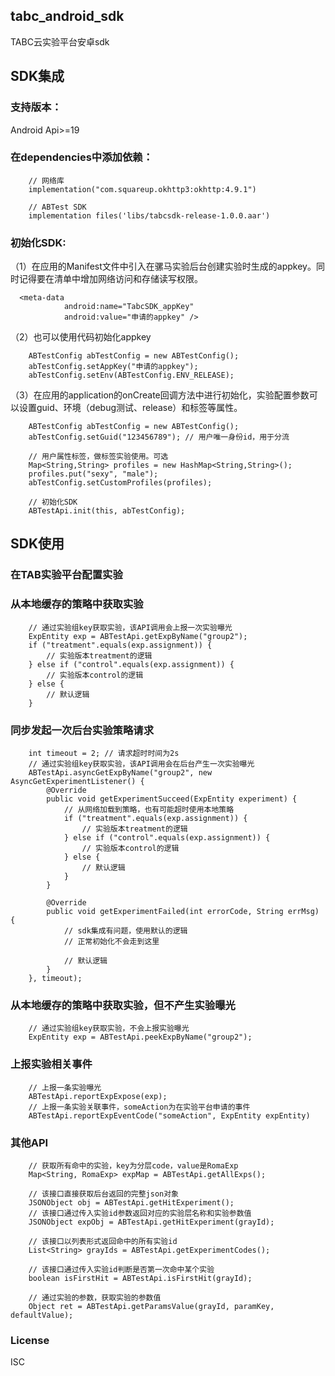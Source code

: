 tabc_android_sdk
---------------

TABC云实验平台安卓sdk

## SDK集成

### 支持版本：
Android Api>=19

### 在dependencies中添加依赖：

```
    // 网络库
    implementation("com.squareup.okhttp3:okhttp:4.9.1")

    // ABTest SDK
    implementation files('libs/tabcsdk-release-1.0.0.aar')
```
### 初始化SDK:

（1）在应用的Manifest文件中引入在骡马实验后台创建实验时生成的appkey。同时记得要在清单中增加网络访问和存储读写权限。

```Android
  <meta-data
            android:name="TabcSDK_appKey"
            android:value="申请的appkey" />
```

（2）也可以使用代码初始化appkey

```Android
    ABTestConfig abTestConfig = new ABTestConfig();
    abTestConfig.setAppKey("申请的appkey");
    abTestConfig.setEnv(ABTestConfig.ENV_RELEASE);
```

（3）在应用的application的onCreate回调方法中进行初始化，实验配置参数可以设置guid、环境（debug测试、release）和标签等属性。

```Android
    ABTestConfig abTestConfig = new ABTestConfig();
    abTestConfig.setGuid("123456789"); // 用户唯一身份id，用于分流

    // 用户属性标签，做标签实验使用。可选
    Map<String,String> profiles = new HashMap<String,String>();
    profiles.put("sexy", "male");
    abTestConfig.setCustomProfiles(profiles);

    // 初始化SDK
    ABTestApi.init(this, abTestConfig);
```

## SDK使用

### 在TAB实验平台配置实验

### 从本地缓存的策略中获取实验

```Android
    // 通过实验组key获取实验，该API调用会上报一次实验曝光
    ExpEntity exp = ABTestApi.getExpByName("group2");
    if ("treatment".equals(exp.assignment)) {
        // 实验版本treatment的逻辑
    } else if ("control".equals(exp.assignment)) {
        // 实验版本control的逻辑
    } else {
        // 默认逻辑
    }
```

### 同步发起一次后台实验策略请求

```Android
    int timeout = 2; // 请求超时时间为2s
    // 通过实验组key获取实验，该API调用会在后台产生一次实验曝光
    ABTestApi.asyncGetExpByName("group2", new AsyncGetExperimentListener() {
        @Override
        public void getExperimentSucceed(ExpEntity experiment) {
            // 从网络加载到策略，也有可能超时使用本地策略
            if ("treatment".equals(exp.assignment)) {
                // 实验版本treatment的逻辑
            } else if ("control".equals(exp.assignment)) {
                // 实验版本control的逻辑
            } else {
                // 默认逻辑
            }
        }

        @Override
        public void getExperimentFailed(int errorCode, String errMsg) {
            // sdk集成有问题，使用默认的逻辑
            // 正常初始化不会走到这里

            // 默认逻辑
        }
    }, timeout);
```

### 从本地缓存的策略中获取实验，但不产生实验曝光

```Android
    // 通过实验组key获取实验，不会上报实验曝光
    ExpEntity exp = ABTestApi.peekExpByName("group2");
```

### 上报实验相关事件

```Android
    // 上报一条实验曝光
    ABTestApi.reportExpExpose(exp);
    // 上报一条实验关联事件，someAction为在实验平台申请的事件
    ABTestApi.reportExpEventCode("someAction", ExpEntity expEntity)
```

### 其他API

```Android
    // 获取所有命中的实验，key为分层code，value是RomaExp
    Map<String, RomaExp> expMap = ABTestApi.getAllExps();

    // 该接口直接获取后台返回的完整json对象
    JSONObject obj = ABTestApi.getHitExperiment();
    // 该接口通过传入实验id参数返回对应的实验层名称和实验参数值
    JSONObject expObj = ABTestApi.getHitExperiment(grayId);

    // 该接口以列表形式返回命中的所有实验id
    List<String> grayIds = ABTestApi.getExperimentCodes();

    // 该接口通过传入实验id判断是否第一次命中某个实验
    boolean isFirstHit = ABTestApi.isFirstHit(grayId);

    // 通过实验的参数，获取实验的参数值
    Object ret = ABTestApi.getParamsValue(grayId, paramKey, defaultValue);

```

### License
ISC
